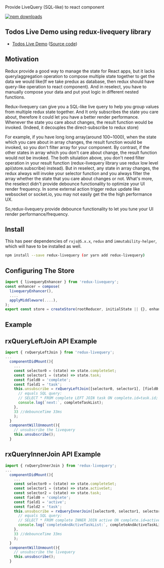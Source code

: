 Provide LiveQuery (SQL-like) to react component

[![npm downloads](https://img.shields.io/npm/dm/redux-livequery.svg)](https://www.npmjs.com/package/redux-livequery)

## Todos Live Demo using redux-livequery library
* [Todos Live Demo](https://twstorepos.firebaseapp.com) ([Source code](https://github.com/jeffnian88/redux-livequery-todos-example))


## Motivation

Redux provide a good way to manage the state for React apps, but it lacks query/aggregation operation to compose multiple state together to get the data we would like(If we take predux as database, then redux should have query-like operation to react component). And in reselect, you have to manually compose your data and put yout logic in different nested functions.

Redux-livequery can give you a SQL-like live query to help you group values from multiple redux state together. And It only subscribes the state you care about, therefore it could let you have a better render performance. Whenever the state you care about changes, the result function would be invoked. (Indeed, it decouples the direct-subscribe to redux store)

For example, if you have long long array(around 100~1000), when the state which you care about in array changes, the result function would be invoked, so you don't filter array for your component. By contrast, if the other states in array which you don't care about change, the result function would not be invoked. The both situiation above, you don't need filter operation in your result function (redux-livequery library use redux low level api(store.subscribe) instead).
But in reselect, any state in array changes, the redux always will invoke your selector function and you always filter the array whether the state that you care about changes or not.
What's more, the reselect didn't provide debounce functionality to optimize your UI render frequency. In some external action trigger redux update like websocket or socket.io, you may not easily get the the high performance UX.

So,redux-livequery provide debounce functionality to let you tune your UI render performance/frequency.

## Install

This has peer dependencies of `rxjs@5.x.x`, `redux` and `immutability-helper`, which will have to be installed as well.

```bash
npm install --save redux-livequery (or yarn add redux-livequery)
```

## Configuring The Store

```js
import { livequeryEnhancer } from 'redux-livequery';
const enhancer = compose(
  livequeryEnhancer(),
  ....
  applyMiddleware(....),
);
export const store = createStore(rootReducer, initialState || {}, enhancer);
```

## Example

## rxQueryLeftJoin API Example
```js
import { rxQueryLeftJoin } from 'redux-livequery';
...
  componentDidMount(){
    ...
    const selector0 = (state) => state.completeSet;
    const selector1 = (state) => state.task;
    const field0 = 'complete'; 
    const field1 = 'task';
    this.unsubscribe = rxQueryLeftJoin([selector0, selector1], [field0, field1], (completeTaskList) => {
      // equals SQL query:
      // SELECT * FROM complete LEFT JOIN task ON complete.id=task.id;
      console.log(`next:`, completeTaskList);
    },
    33 //debounceTime 33ms
    );
  }
  componentWillUnmount(){
    // unsubscribe the livequery
    this.unsubscribe();
  }

```

## rxQueryInnerJoin API Example
```js
import { rxQueryInnerJoin } from 'redux-livequery';
...
  componentDidMount(){
    ...
    const selector0 = (state) => state.completeSet;
    const selector1 = (state) => state.activeSet;
    const selector2 = (state) => state.task;
    const field0 = 'complete'; 
    const field1 = 'active';
    const field2 = 'task';
    this.unsubscribe = rxQueryInnerJoin([selector0, selector1, selector2], [field0, field1, field2], (completeAndActiveTaskList) => {
      // equals SQL query:
      // SELECT * FROM complete INNER JOIN active ON complete.id=active.id INNER JOIN task on task.id===complete.id
      console.log(`completeAndActiveTaskList:`, completeAndActiveTaskList);
    },
    33 //debounceTime 33ms
    );
  }
  componentWillUnmount(){
    // unsubscribe the livequery
    this.unsubscribe();
  }

```
